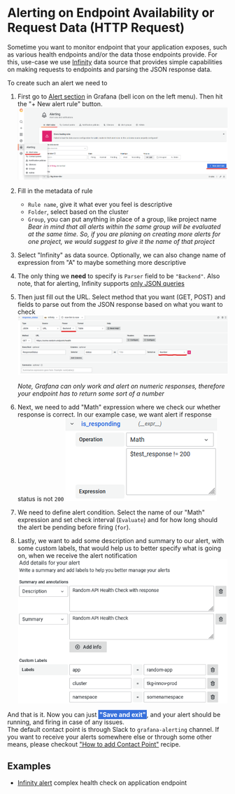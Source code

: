 # Alerting on Endpoint Availability or Request Data (HTTP Request)

Sometime you want to monitor endpoint that your application exposes, such as various health endpoints and/or the data those endpoints provide. For this, use-case we use [Infinity](https://grafana.com/grafana/plugins/yesoreyeram-infinity-datasource/) data source that provides simple capabilities on making requests to endpoints and parsing the JSON response data.

To create such an alert we need to

  1. First go to [Alert section](https://grafana.bratislava.sk/alerting/list) in Grafana (bell icon on the left menu). Then hit the "+ New alert rule" button.
  ![create new alert](./.attachments/create_new_alert.png "Create new alert from alert menu")

  2. Fill in the metadata of rule
      - `Rule name`, give it what ever you feel is descriptive
      - `Folder`, select based on the cluster
      - `Group`, you can put anything in place of a group, like project name  
    _Bear in mind that all alerts within the same group will be evaluated at the same time. So, if you are planing on creating more alerts for one project, we would suggest to give it the name of that project_
  3. Select "Infinity" as data source. Optionally, we can also change name of expression from "A" to maybe something more descriptive
  4. The only thing we **need** to specify is `Parser` field to be `"Backend"`. Also note, that for alerting, Infinity supports [only JSON queries](https://sriramajeyam.com/grafana-infinity-datasource/wiki/limitations/)
  5. Then just fill out the URL. Select method that you want (GET, POST) and fields to parse out from the JSON response based on what you want to check
  ![infinity alert example](./.attachments/infinity_alert_example.png "Ininity type alert that check specific endpoint JSON response")

        _Note, Grafana can only work and alert on numeric responses, therefore your endpoint has to return some sort of a number_

  6. Next, we need to add "Math" expression where we check our whether response is correct. In our example case, we want alert if response status is not `200`
  ![infinity math expression](./.attachments/infinity_math_example.png "Example of Math expression for infinity alert")

  7. We need to define alert condition. Select the name of our "Math" expression and set check interval (`Evaluate`) and for how long should the alert be pending before firing (`for`).
  7. Lastly, we want to add some description and summary to our alert, with some custom labels, that would help us to better specify what is going on, when we receive the alert notification
  ![infinity alert details](./.attachments/infinity_summary_description_info.png "Example of Infinity Alert Details")


And that is it. Now you can just <font color="white" style="background-color:#3871dc;padding:2px">**"Save and exit"**</font>, and your alert should be running, and firing in case of any issues.  
The default contact point is through Slack to `grafana-alerting` channel. If you want to receive your alerts somewhere else or through some other means, please checkout ["How to add Contact Point"](./contact-point.md) recipe.

## Examples
  
  - [Infinity alert](https://grafana.bratislava.sk/alerting/grafana/FpIQuG44z/view?returnTo=%2Falerting%2Flist%3Fview%3Dgrouped) complex health check on application endpoint
